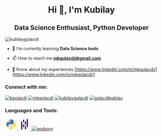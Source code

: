 <h1 align="center">Hi 👋, I'm Kubilay</h1>
<h2 align="center">Data Science Enthusiast, Python Developer</h2>

<p align="left"> <img src="https://komarev.com/ghpvc/?username=kubilaygulacdi&label=Profile%20views&color=0e75b6&style=flat" alt="kubilaygulacdi" /> </p>

- 🌱 I’m currently learning **Data Science tools**

- 📫 How to reach me **mkgulacdi@gmail.com**

- 📄 Know about my experiences [https://www.linkedin.com/in/mkgulacdi/](https://www.linkedin.com/in/mkgulacdi/)

<h3 align="left">Connect with me:</h3>
<p align="left">
<a href="https://twitter.com/kgulacdi" target="blank"><img align="center" src="https://raw.githubusercontent.com/rahuldkjain/github-profile-readme-generator/master/src/images/icons/Social/twitter.svg" alt="kgulacdi" height="30" width="40" /></a>
<a href="https://linkedin.com/in/mkgulacdi" target="blank"><img align="center" src="https://raw.githubusercontent.com/rahuldkjain/github-profile-readme-generator/master/src/images/icons/Social/linked-in-alt.svg" alt="mkgulacdi" height="30" width="40" /></a>
<a href="https://stackoverflow.com/users/kubilaygulacdi" target="blank"><img align="center" src="https://raw.githubusercontent.com/rahuldkjain/github-profile-readme-generator/master/src/images/icons/Social/stack-overflow.svg" alt="kubilaygulacdi" height="30" width="40" /></a>
<a href="https://kaggle.com/gulacdikubilay" target="blank"><img align="center" src="https://raw.githubusercontent.com/rahuldkjain/github-profile-readme-generator/master/src/images/icons/Social/kaggle.svg" alt="gulacdikubilay" height="30" width="40" /></a>
</p>

<h3 align="left">Languages and Tools:</h3>
<p align="left"> <a href="https://www.python.org" target="_blank" rel="noreferrer"> <img src="https://raw.githubusercontent.com/devicons/devicon/master/icons/python/python-original.svg" alt="python" width="40" height="40"/> </a> <a href="https://pandas.pydata.org/" target="_blank" rel="noreferrer"> <img src="https://raw.githubusercontent.com/devicons/devicon/2ae2a900d2f041da66e950e4d48052658d850630/icons/pandas/pandas-original.svg" alt="pandas" width="40" height="40"/> </a>  <a href="https://seaborn.pydata.org/" target="_blank" rel="noreferrer"> <img src="https://seaborn.pydata.org/_images/logo-mark-lightbg.svg" alt="seaborn" width="40" height="40"/> </a> </p>



